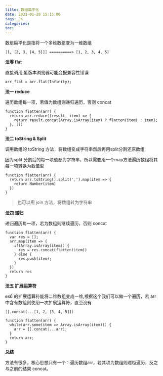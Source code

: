 ```yaml
---
title: 数组扁平化
date: 2021-01-20 15:15:06
tags: Js
categories:
toc:
---
```


数组扁平化是指将一个多维数组变为一维数组

```
[1, [2, 3, [4, 5]]] ==========> [1, 2, 3, 4, 5]
```

<!--more-->

**法零 flat**

直接调用,低版本浏览器可能会报兼容性错误

```
arr_flat = arr.flat(Infinity);
```

**法一 reduce**

遍历数组每一项，若值为数组则递归遍历，否则 concat

```
function flatten(arr) {
  return arr.reduce((result, item) => {
    return result.concat(Array.isArray(item) ? flatten(item) : item);
  }, [])
}
```

**法二 toString & Split**

调用数组的 toString 方法，将数组变成字符串然后再用split分割还原数组

因为split 分割后的每一项值都为字符串，所以需要用一个map方法遍历数组将其每一项转换为数值型

```
function flatter(arr) {
  return arr.toString().split(',').map(item => {
    return Number(item)
  })
}
```

> 也可以用 join 方法，将数组转为字符串

**法四 递归**

递归遍历每一项，若为数组则继续遍历，否则 concat

```
function flatten(arr) {
  var res = [];
  arr.map(item => {
    if(Array.isArray(item)) {
      res = res.concat(flatten(item))
    } else {
      res.push(item);
    }
  })
  return res
}
```

**法五 扩展运算符**

es6 的扩展运算符能将二维数组变成一维,根据这个我们可以做一个遍历，若 arr 中含有数组则使用一次扩展运算符，直至没有

```
[].concat(...[1, 2, [3, 4, 5]])

function flatten(arr) {
  while(arr.some(item => Array.isArray(item))) {
    arr = [].concat(...arr);
  }
  return arr;
}
```

**总结**

方法有很多，核心思想只有一个：遍历数组arr，若其项为数组则递柜遍历，反之与之前的结果 concat。


